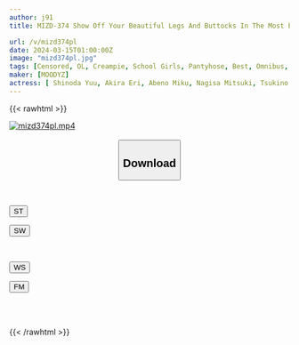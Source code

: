 ```yaml
---
author: j91
title: MIZD-374 Show Off Your Beautiful Legs And Buttocks In The Most Erotic Way! Black Pantyhose Clothed SEX 4 Hours BEST

url: /v/mizd374pl
date: 2024-03-15T01:00:00Z
image: "mizd374pl.jpg"
tags: [Censored, OL, Creampie, School Girls, Pantyhose, Best, Omnibus, 4HR+, Back	]
maker: [MOODYZ]
actress: [ Shinoda Yuu, Akira Eri, Abeno Miku, Nagisa Mitsuki, Tsukino Runa, Kashiwagi Kurumi, Matsumoto Ichika, Fujimori Riho ,Kitano Mina ,Mizuhara Misono]
---
```



{{< rawhtml >}}

<div class="video" data-videoid="a0QweObLj6cxgKL">
    <a href="javascript:;">
        <img src="/v/mizd374pl/mizd374pl.jpg" width="WIDTH" height="HEIGHT" alt="mizd374pl.mp4" loading="lazy">
    </a>
</div>

<script type="text/javascript" src="https://j91.asia/asset/on-demand-st.js"></script>

<br>
  <link rel="stylesheet" href="https://j91.asia/asset/bs5.css">
  
  <center>
  <button class="btn btn-primary" type="button" data-bs-toggle="collapse" data-bs-target=".multi-collapse" aria-expanded="false" aria-controls="multiCollapseExample1 multiCollapseExample2"><h2>Download</h2></button></center>
</p>
<div class="row">
  <div class="col">
    <div class="collapse multi-collapse" id="multiCollapseExample1">
      <div class="card card-body">
	      	      <br>
<div class="buttons">  
<p><a href="https://streamtape.to/v/a0QweObLj6cxgKL" target="_blank"><button class="btn-hover color-3"><i class="fa fa-download"></i> ST</button></a></p>
<p><a href="https://cdnwish.com/z1f5o5d6bpn0" target="_blank"><button class="btn-hover color-2"><i class="fa fa-download"></i> SW</button></a></p></div>
    </div>
  </div>
</div>
  <div class="col">
    <div class="collapse multi-collapse" id="multiCollapseExample2">
      <div class="card card-body">
	      <br>
<div class="buttons">
<p><a href="javascript:;"><button class="btn-hover color-9"><i class="fa fa-download"></i> WS</button></a></p>
<p><a href="https://filemoon.sx/d/la5ojmak0mrv"><button class="btn-hover color-8"><i class="fa fa-download"></i> FM</button></a></p></div>
<br><br>
      </div>
    </div>
  </div>
</div>

{{< /rawhtml >}}
